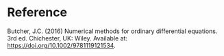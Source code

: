 
# Reference


Butcher, J.C. (2016) Numerical methods for ordinary differential equations. 3rd ed. Chichester, UK: Wiley. Available at: https://doi.org/10.1002/9781119121534.
